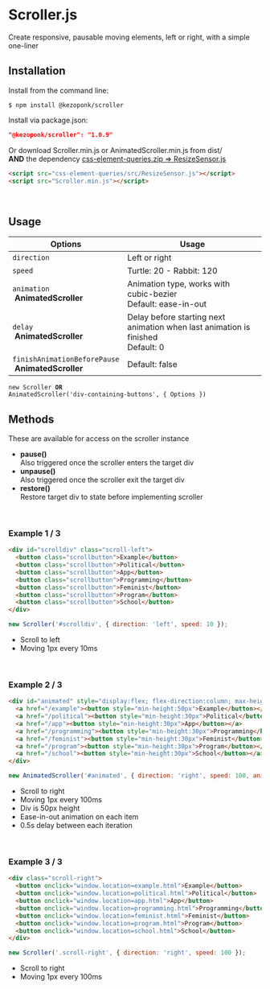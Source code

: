 # Scroller.js
Create responsive, pausable moving elements, left or right, with a simple one-liner<br>

## Installation
Install from the command line:
```shell
$ npm install @kezoponk/scroller
```
Install via package.json:
```json
"@kezoponk/scroller": "1.0.9" 
```
Or download Scroller.min.js or AnimatedScroller.min.js from dist/ <br>
**AND** the dependency <a href="https://github.com/marcj/css-element-queries/releases"> css-element-queries.zip => ResizeSensor.js </a>
```html
<script src="css-element-queries/src/ResizeSensor.js"></script>
<script src="Scroller.min.js"></script>
```
<br>

## Usage
| Options | Usage |
| --- | --- |
| `direction` | Left or right |
| `speed` | Turtle: 20 - Rabbit: 120 |
| `animation`<br/>&nbsp;**AnimatedScroller** | Animation type, works with cubic-bezier<br>Default: ease-in-out |
| `delay`<br/>&nbsp;**AnimatedScroller** | Delay before starting next animation when last animation is finished<br>Default: 0 |
| `finishAnimationBeforePause`<br/>&nbsp;**AnimatedScroller** | Default: false |

<code>new Scroller <strong>OR</strong> AnimatedScroller('div-containing-buttons', { Options })</code>

## Methods
These are available for access on the scroller instance <br>
* **pause()** <br>
Also triggered once the scroller enters the target div <br>
* **unpause()** <br>
Also triggered once the scroller exit the target div <br>
* **restore()** <br>
Restore target div to state before implementing scroller

<br>

### Example 1 / 3

```html
<div id="scrolldiv" class="scroll-left">
  <button class="scrollbutton">Example</button>
  <button class="scrollbutton">Political</button>
  <button class="scrollbutton">App</button>
  <button class="scrollbutton">Programming</button>
  <button class="scrollbutton">Feminist</button>
  <button class="scrollbutton">Program</button>
  <button class="scrollbutton">School</button>
</div>
```
```javascript
new Scroller('#scrolldiv', { direction: 'left', speed: 10 });
```
- Scroll to left
- Moving 1px every 10ms

<br>
    
### Example 2 / 3

```html
<div id="animated" style="display:flex; flex-direction:column; max-height:100px">
  <a href="/example"><button style="min-height:50px">Example</button></a>
  <a href="/political"><button style="min-height:30px">Political</button></a>
  <a href="/app"><button style="min-height:30px">App</button></a>
  <a href="/programming"><button style="min-height:30px">Programming</button></a>
  <a href="/feminist"><button style="min-height:30px">Feminist</button></a>
  <a href="/program"><button style="min-height:30px">Program</button></a>
  <a href="/school"><button style="min-height:30px">School</button></a>
</div>
```
```javascript
new AnimatedScroller('#animated', { direction: 'right', speed: 100, animation:'linear', delay: 500 });
```
- Scroll to right
- Moving 1px every 100ms
- Div is 50px height
- Ease-in-out animation on each item
- 0.5s delay between each iteration

<br>

### Example 3 / 3

```html
<div class="scroll-right">
  <button onclick="window.location=example.html">Example</button>
  <button onclick="window.location=political.html">Political</button>
  <button onclick="window.location=app.html">App</button>
  <button onclick="window.location=programming.html">Programming</button>
  <button onclick="window.location=feminist.html">Feminist</button>
  <button onclick="window.location=program.html">Program</button>
  <button onclick="window.location=school.html">School</button>
</div>
```
```javascript
new Scroller('.scroll-right', { direction: 'right', speed: 100 });
```
- Scroll to right
- Moving 1px every 100ms

